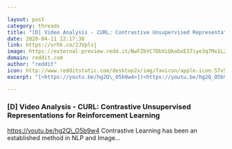 ```yaml
---

layout: post
category: threads
title: "[D] Video Analysis - CURL: Contrastive Unsupervised Representations for Reinforcement Learning"
date: 2020-04-11 12:17:38
link: https://vrhk.co/2JVplsj
image: https://external-preview.redd.it/NwFZbVC7DbXiQkobxE37iye3q7Mx1LZ5RhGQ6I_jy0A.jpg?width=480&height=251.308900524&auto=webp&crop=480:251.308900524,smart&s=2cb1d243f209b316fdfd92975ab5a7ff9899c57e
domain: reddit.com
author: "reddit"
icon: http://www.redditstatic.com/desktop2x/img/favicon/apple-icon-57x57.png
excerpt: "[<https://youtu.be/hg2Q\_O5b9w4>](<https://youtu.be/hg2Q_O5b9w4>) Contrastive Learning has been an established method in NLP and Image..."

---
```


### [D] Video Analysis - CURL: Contrastive Unsupervised Representations for Reinforcement Learning

[<https://youtu.be/hg2Q\_O5b9w4>](<https://youtu.be/hg2Q_O5b9w4>) Contrastive Learning has been an established method in NLP and Image...